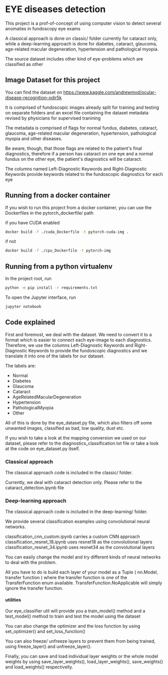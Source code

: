 # EYE diseases detection

This project is a prof-of-concept of using computer vision to detect several anomalies in fundoscopy eye exams

A classical approach is done on classic/ folder currently for cataract only, while a deep-learning approach is done for
diabetes, cataract, glaucoma, age-related macular degeneration, hypertension and pathological myopia.

The source dataset includes other kind of eye-problems which are classified as other


## Image Dataset for this project

You can find the dataset on https://www.kaggle.com/andrewmvd/ocular-disease-recognition-odir5k

It is comprised of fundoscopic images already split for training and testing on separate folders and an excel file containing 
the dataset metadata revised by physicians for supervised tranining

The metadata is comprised of flags for normal fundus, diabetes, cataract, glaucoma, age-related macular degeneration, hypertension, pathological myopia and other diseases.

Be aware, though, that those flags are related to the patient's final diagnostics, therefore if a person has cataract on one eye and a normal fundus on the other eye, the patient's diagnostics will be cataract.

The columns named Left-Diagnostic Keywords and Right-Diagnostic Keywords provide keywords related to the fundoscopic diagnostics for each eye


## Running from a docker container

If you wish to run this project from a docker container, you can use the Dockerfiles in the pytorch_dockerfile/ path

if you have CUDA enabled
```sh
docker build -f ./cuda_Dockerfile -t pytorch-cuda-img .
```

if not
```sh
docker build -f ./cpu_Dockerfile -t pytorch-img
```


## Running from a python virtualenv 

In the project root, run

```sh
python -m pip install -r requirements.txt
```

To open the Jupyter interface, run

```sh
jupyter notebook
```

## Code explained

First and foremost, we deal with the dataset. We need to convert it to a format which is easier to connect each eye-image to each diagnostics. 
Therefore, we use the columns Left-Diagnostic Keywords and Right-Diagnostic Keywords to provide the fundoscopic diagnostics and we translate it
into one of the labels for our dataset.

The labels are:

- Normal
- Diabetes
- Glaucoma
- Cataract
- AgeRelatedMacularDegeneration
- Hypertension
- PathologicalMyopia
- Other

All of this is done by the eye_dataset.py file, which also filters off some unwanted images, classified as bad, low quality, dust etc.

If you wish to take a look at the mapping conversion we used on our dataset, please refer to the diagnostics_classification.txt file or
take a look at the code on eye_dataset.py itself.

### Classical approach

The classical approach code is included in the classic/ folder.

Currently, we deal with cataract detection only. Please refer to the cataract_detection.ipynb  file

### Deep-learning approach

The classical approach code is included in the deep-learning/ folder.

We provide several classification examples using convolutional neural networks. 


classification_cnn_custom.ipynb carries a custom CNN approach
classification_resnet_18.ipynb uses resnet18 as the convolutional layers
classification_resnet_34.ipynb uses resnet34 as the convolutional layers

You can easily change the model and try different kinds of neural networks to deal with the problem.

All you have to do is build each layer of your model as a Tuple ( nn.Model, transfer function ) where
the transfer function is one of the TransferFunction enum available. TransferFunction.NoApplicable will simply ignore the transfer function.

#### utilities

Our eye_classifier util will provide you a train_model() method and a test_model() method to train and test the model using the dataset

You can also change the optimizer and the loss function by using set_optimizer() and set_loss_function()

You can also freeze/ unfreeze layers to prevent them from being trained, using freeze_layer() and unfreeze_layer().

Finally, you can save and load individual layer weights or the whole model weights by using save_layer_weights(), load_layer_weights(),
save_weights() and load_weights() respectivelly.

